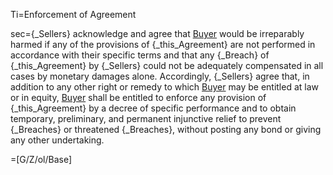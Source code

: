 Ti=Enforcement of Agreement

sec={_Sellers} acknowledge and agree that <a href="#SPA.Def.Buyer.Def" class="definedterm">Buyer</a> would be irreparably harmed if any of the provisions of {_this_Agreement} are not performed in accordance with their specific terms and that any {_Breach} of {_this_Agreement} by {_Sellers} could not be adequately compensated in all cases by monetary damages alone.  Accordingly, {_Sellers} agree that, in addition to any other right or remedy to which <a href="#SPA.Def.Buyer.Def" class="definedterm">Buyer</a> may be entitled at law or in equity, <a href="#SPA.Def.Buyer.Def" class="definedterm">Buyer</a> shall be entitled to enforce any provision of {_this_Agreement} by a decree of specific performance and to obtain temporary, preliminary, and permanent injunctive relief to prevent {_Breaches} or threatened {_Breaches}, without posting any bond or giving any other undertaking.

=[G/Z/ol/Base]
